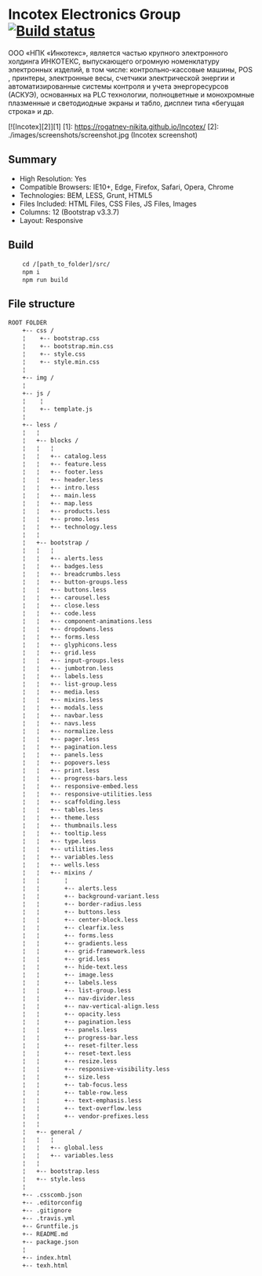 # Incotex Electronics Group [![Build status][travis-image]][travis-url]

ООО «НПК «Инкотекс», является частью крупного электронного холдинга ИНКОТЕКС, выпускающего огромную номенклатуру электронных изделий, в том числе: контрольно-кассовые машины, POS , принтеры, электронные весы, счетчики электрической энергии и автоматизированные системы контроля и учета энергоресурсов (АСКУЭ), основанных на PLC технологии, полноцветные и монохромные плазменные и светодиодные экраны и табло, дисплеи типа «бегущая строка» и др.

[![Incotex][2]][1]
  [1]: https://rogatnev-nikita.github.io/Incotex/
  [2]: ./images/screenshots/screenshot.jpg (Incotex screenshot)

## Summary
* High Resolution: Yes
* Compatible Browsers: IE10+, Edge, Firefox, Safari, Opera, Chrome
* Technologies: BEM, LESS, Grunt, HTML5
* Files Included: HTML Files, CSS Files, JS Files, Images
* Columns: 12 (Bootstrap v3.3.7)
* Layout: Responsive

## Build
		cd /[path_to_folder]/src/
		npm i  
		npm run build

## File structure
	ROOT FOLDER
		+-- css /
		¦    +-- bootstrap.css
		¦    +-- bootstrap.min.css
		¦    +-- style.css
		¦    +-- style.min.css
		¦
		+-- img /
		¦
		+-- js /
		¦    ¦
		¦    +-- template.js
		¦
		+-- less /
		¦   ¦  
		¦   +-- blocks /
		¦   ¦   ¦
		¦   ¦   +-- catalog.less
		¦   ¦   +-- feature.less
		¦   ¦   +-- footer.less
		¦   ¦   +-- header.less
		¦   ¦   +-- intro.less
		¦   ¦   +-- main.less
		¦   ¦   +-- map.less
		¦   ¦   +-- products.less
		¦   ¦   +-- promo.less
		¦   ¦   +-- technology.less
		¦   ¦   
		¦   +-- bootstrap /
		¦   ¦   ¦
		¦   ¦   +-- alerts.less
		¦   ¦   +-- badges.less
		¦   ¦   +-- breadcrumbs.less
		¦   ¦   +-- button-groups.less
		¦   ¦   +-- buttons.less
		¦   ¦   +-- carousel.less
		¦   ¦   +-- close.less
		¦   ¦   +-- code.less
		¦   ¦   +-- component-animations.less
		¦   ¦   +-- dropdowns.less
		¦   ¦   +-- forms.less
		¦   ¦   +-- glyphicons.less
		¦   ¦   +-- grid.less
		¦   ¦   +-- input-groups.less
		¦   ¦   +-- jumbotron.less
		¦   ¦   +-- labels.less
		¦   ¦   +-- list-group.less
		¦   ¦   +-- media.less
		¦   ¦   +-- mixins.less
		¦   ¦   +-- modals.less
		¦   ¦   +-- navbar.less
		¦   ¦   +-- navs.less
		¦   ¦   +-- normalize.less
		¦   ¦   +-- pager.less
		¦   ¦   +-- pagination.less
		¦   ¦   +-- panels.less
		¦   ¦   +-- popovers.less
		¦   ¦   +-- print.less
		¦   ¦   +-- progress-bars.less
		¦   ¦   +-- responsive-embed.less
		¦   ¦   +-- responsive-utilities.less
		¦   ¦   +-- scaffolding.less
		¦   ¦   +-- tables.less
		¦   ¦   +-- theme.less
		¦   ¦   +-- thumbnails.less
		¦   ¦   +-- tooltip.less
		¦   ¦   +-- type.less
		¦   ¦   +-- utilities.less
		¦   ¦   +-- variables.less
		¦   ¦   +-- wells.less
		¦   ¦   +-- mixins /
		¦   ¦       ¦
		¦   ¦       +-- alerts.less
		¦   ¦       +-- background-variant.less
		¦   ¦       +-- border-radius.less
		¦   ¦       +-- buttons.less
		¦   ¦       +-- center-block.less
		¦   ¦       +-- clearfix.less
		¦   ¦       +-- forms.less
		¦   ¦       +-- gradients.less
		¦   ¦       +-- grid-framework.less
		¦   ¦       +-- grid.less
		¦   ¦       +-- hide-text.less
		¦   ¦       +-- image.less
		¦   ¦       +-- labels.less
		¦   ¦       +-- list-group.less
		¦   ¦       +-- nav-divider.less
		¦   ¦       +-- nav-vertical-align.less
		¦   ¦       +-- opacity.less
		¦   ¦       +-- pagination.less
		¦   ¦       +-- panels.less
		¦   ¦       +-- progress-bar.less
		¦   ¦       +-- reset-filter.less
		¦   ¦       +-- reset-text.less
		¦   ¦       +-- resize.less
		¦   ¦       +-- responsive-visibility.less
		¦   ¦       +-- size.less
		¦   ¦       +-- tab-focus.less
		¦   ¦       +-- table-row.less
		¦   ¦       +-- text-emphasis.less
		¦   ¦       +-- text-overflow.less
		¦   ¦       +-- vendor-prefixes.less
		¦   ¦   
		¦   +-- general /
		¦   ¦   ¦
		¦   ¦   +-- global.less
		¦   ¦   +-- variables.less
		¦   ¦
		¦   +-- bootstrap.less
		¦   +-- style.less
		¦
		+-- .csscomb.json
		+-- .editorconfig
		+-- .gitignore
		+-- .travis.yml
		+-- Gruntfile.js
		+-- README.md
		+-- package.json
		¦
		+-- index.html
		+-- texh.html


[travis-image]: https://travis-ci.com/rogatnev-nikita/Incotex.svg?token=1dP9pcnx4EAsqnAdHp7d&branch=master
[travis-url]: https://travis-ci.com/rogatnev-nikita/Incotex
